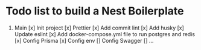 # Todo list to build a Nest Boilerplate

1. Main
   [x] Init project
   [x] Prettier
   [x] Add commit lint
   [x] Add husky
   [x] Update eslint
   [x] Add docker-compose.yml file to run postgres and redis
   [x] Config Prisma
   [x] Config env
   [] Config Swagger
   [] ...
